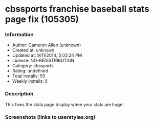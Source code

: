 # cbssports franchise baseball stats page fix (105305)

### Information
- Author: Cameron Allen (unknown)
- Created at: unknown
- Updated at: 9/11/2014, 5:03:24 PM
- License: NO-REDISTRIBUTION
- Category: cbssports
- Rating: undefined
- Total installs: 93
- Weekly installs: 0


### Description
This fixes the stats page display when your stats are huge!


### Screenshots (links to userstyles.org)



